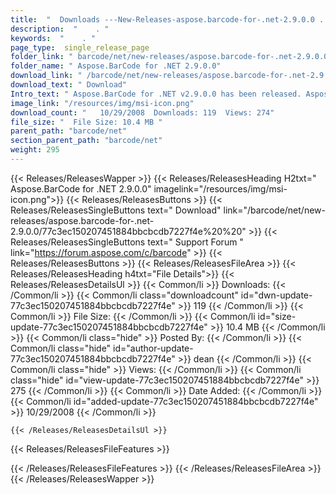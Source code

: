 ```yaml
---
title:  "  Downloads ---New-Releases-aspose.barcode-for-.net-2.9.0.0 . " 
description:  "    . " 
keywords:  "    . " 
page_type:  single_release_page
folder_link: " barcode/net/new-releases/aspose.barcode-for-.net-2.9.0.0/"
folder_name: " Aspose.BarCode for .NET 2.9.0.0"
download_link: " /barcode/net/new-releases/aspose.barcode-for-.net-2.9.0.0/77c3ec150207451884bbcbcdb7227f4e"
download_text: " Download"
Intro_text: " Aspose.BarCode for .NET v2.9.0.0 has been released. Aspose.BarCode is an All-In-..."
image_link: "/resources/img/msi-icon.png"
download_count: "   10/29/2008  Downloads: 119  Views: 274"
file_size: "  File Size: 10.4 MB "
parent_path: "barcode/net"
section_parent_path: "barcode/net"
weight: 295
---
```


{{< Releases/ReleasesWapper >}}
  {{< Releases/ReleasesHeading H2txt=" Aspose.BarCode for .NET 2.9.0.0" imagelink="/resources/img/msi-icon.png">}}
  {{< Releases/ReleasesButtons >}}
    {{< Releases/ReleasesSingleButtons text=" Download" link="/barcode/net/new-releases/aspose.barcode-for-.net-2.9.0.0/77c3ec150207451884bbcbcdb7227f4e%20%20" >}}
    {{< Releases/ReleasesSingleButtons text=" Support Forum " link="https://forum.aspose.com/c/barcode" >}}
  {{< Releases/ReleasesButtons >}}
  {{< Releases/ReleasesFileArea >}}
    {{< Releases/ReleasesHeading h4txt="File Details">}}
    {{< Releases/ReleasesDetailsUl >}}
            {{< Common/li  >}} Downloads: {{< /Common/li >}} 
      {{< Common/li class="downloadcount" id="dwn-update-77c3ec150207451884bbcbcdb7227f4e" >}} 119 {{< /Common/li >}} 
      {{< Common/li  >}} File Size: {{< /Common/li >}} 
      {{< Common/li id="size-update-77c3ec150207451884bbcbcdb7227f4e" >}} 10.4 MB {{< /Common/li >}} 
      {{< Common/li  class="hide" >}} Posted By: {{< /Common/li >}} 
      {{< Common/li class="hide" id="author-update-77c3ec150207451884bbcbcdb7227f4e" >}} dean {{< /Common/li >}} 
      {{< Common/li class="hide"  >}} Views: {{< /Common/li >}} 
      {{< Common/li class="hide" id="view-update-77c3ec150207451884bbcbcdb7227f4e" >}} 275 {{< /Common/li >}} 
      {{< Common/li  >}} Date Added: {{< /Common/li >}} 
      {{< Common/li id="added-update-77c3ec150207451884bbcbcdb7227f4e" >}} 10/29/2008 {{< /Common/li >}} 

    {{< /Releases/ReleasesDetailsUl >}}

  {{< Releases/ReleasesFileFeatures >}}
      
  {{< /Releases/ReleasesFileFeatures >}}
 {{< /Releases/ReleasesFileArea >}}
{{< /Releases/ReleasesWapper >}}


